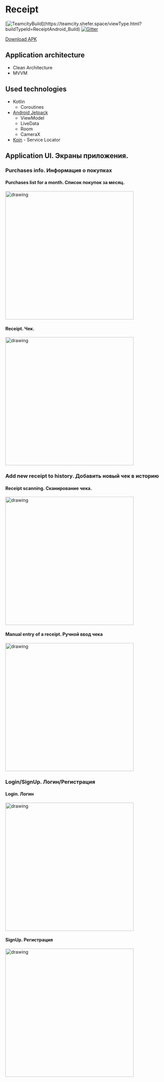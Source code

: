 # Receipt

[![TeamcityBuild](https://teamcity.shefer.space/app/rest/builds/strob:(buildType:(project:(id:ReceiptAndroid)))/statusIcon.svg)](https://teamcity.shefer.space/viewType.html?buildTypeId=ReceiptAndroid_Build)
[![Gitter](https://badges.gitter.im/receipt-project/receipt-android.svg)](https://gitter.im/receipt-project/receipt-android?utm_source=badge&utm_medium=badge&utm_campaign=pr-badge)

[Download APK](https://receipt.shefer.space/android/distributions/)

## Application architecture
- Clean Architecture
- MVVM
## Used technologies
- Kotlin
  - Coroutines
- [Android Jetpack](https://developer.android.com/jetpack)
  - ViewModel
  - LiveData
  - Room
  - CameraX
- [Koin](https://insert-koin.io/) - Service Locator

## Application UI. Экраны приложения.

### Purchases info. Информация о покупках
#### Purchases list for a month. Список покупок за месяц.
<img src="https://psv4.userapi.com/c856320/u58821353/docs/d6/45210765ab46/photo_2020-07-26_15-28-30.jpg?extra=VKZGU0Y8przUYSh2IAZP41-9cdczfnQQsvVEE5B3BfYwZqe54mF_zD3vTRs4PA59ZitVmEJSS9lowJjUnqp8xyc1bJupefa0aZpUoTOM9NufI1f14az5Cf0RUeGFFLXnqhN_iqgL8SmnL_euTi8d77w" alt="drawing" width="400"/>

#### Receipt. Чек.
<img src="https://psv4.userapi.com/c856320/u58821353/docs/d14/4f11592f2fac/photo_2020-07-26_15-28-29_2.jpg?extra=aKg2J5QcAAjptS0YRbfyRsmlYK-gs35DXMVOlu-HtA2eB0OI5LdEE2VCjCgY8-oKvny1t9UBi36l6hAA9XGJznPEEYJMD7e27CCVEde81dthlmBWFkr1hkFvko_AwHTDBseqdiHId5D3yX919nd31zg" alt="drawing" width="400"/>

### Add new receipt to history. Добавить новый чек в историю
#### Receipt scanning. Сканирование чека.
<img src="https://psv4.userapi.com/c856320/u58821353/docs/d16/e3f6bff14bbe/photo_2020-07-26_17-20-25.jpg?extra=dGqSyGIwzzxnA71gcn7szYAT5cY0vjMLpWdojxHRF2Mk2MWgyE_sJfc2D569btNBzqblb4u7Qd9b3n_RnyELQT7qSYGq4VbpSoNISQNhnetVNCWc2W6oF0gDTAh1S7XAQiG-0OWFJegdSUHN06f5IGc" alt="drawing" width="400"/>

#### Manual entry of a receipt. Ручной ввод чека
<img src="https://psv4.userapi.com/c856320/u58821353/docs/d10/95f34cf22563/photo_2020-07-26_17-24-21.jpg?extra=A0-Wb8IGbBmzmWTxId0lKhNV8-3IN_20U7oB5N1S-4vvy9wg_dYjMvbsxwwZnbU-Q86tXsvvxEhXZFMrB919h_swFj_LOGRgQiivCQ6_N5cW-7swx3cBcO5SZDtb8TPADKwwz_dmhrqK4q33NbAGPyU" alt="drawing" width="400"/>

### Login/SignUp. Логин/Регистрация
#### Login. Логин
<img src="https://psv4.userapi.com/c856320/u58821353/docs/d18/ba64df8501c1/photo_2020-07-26_15-28-38.jpg?extra=dtA6N0s9A8rMkAjlnk4nw8JWQWWP2oUji3XCSKiACvrxyeZhlSkVzqE66RbnoxR8EIgQKDUUyH4wMUKk0cCRgxgcA6rtp_HEJIj2VaS-9TIi78yVPA3wqEFB18zwsTS9yxMZlWgtQlWo0Vp0WoB1MDQ" alt="drawing" width="400"/>

#### SignUp. Регистрация
<img src="https://psv4.userapi.com/c856320/u58821353/docs/d16/8c972643e35c/photo_2020-07-26_15-28-29.jpg?extra=dpViW6zb_JLoL0QMWdfugHye54g3PIcjxhqiIZVVpPuA9wYHQNz_JJ4Ce8onp7ILVwZZLG0VzSPeW3wQyskNohTntim_pPKY6iz69UmbpmLxhC4w_jIGhX0IaOG4MT7tWoNJRo6uMNPLSlDM0E4cKl0" alt="drawing" width="400"/>

